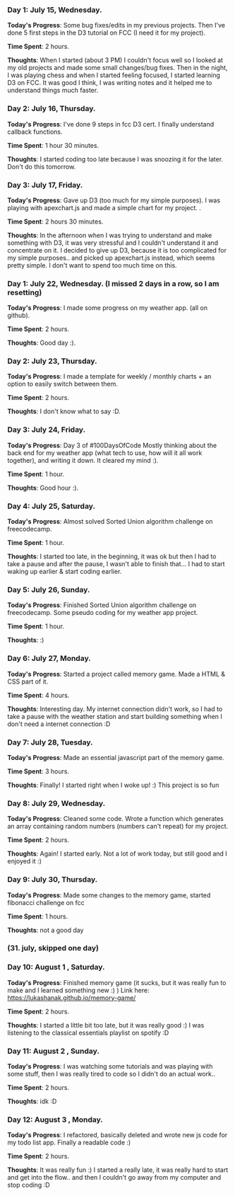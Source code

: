 ### Day 1: July 15, Wednesday.

**Today's Progress**: Some bug fixes/edits in my previous projects. Then I've done 5 first steps in the D3 tutorial on FCC (I need it for my project).

**Time Spent**: 2 hours.

**Thoughts**: When I started (about 3 PM) I couldn't focus well so I looked at my old projects and made some small changes/bug fixes. Then in the night, I was playing chess and when I started feeling focused, I started learning D3 on FCC. It was good I think, I was writing notes and it helped me to understand things much faster.

### Day 2: July 16, Thursday.

**Today's Progress**: I've done 9 steps in fcc D3 cert. I finally understand callback functions.

**Time Spent**: 1 hour 30 minutes.

**Thoughts**: I started coding too late because I was snoozing it for the later. Don't do this tomorrow.

### Day 3: July 17, Friday.

**Today's Progress**: Gave up D3 (too much for my simple purposes). I was playing with apexchart.js and made a simple chart for my project. .

**Time Spent**: 2 hours 30 minutes.

**Thoughts**: In the afternoon when I was trying to understand and make something with D3, it was very stressful and I couldn't understand it and concentrate on it. I decided to give up D3, because it is too complicated for my simple purposes.. and picked up apexchart.js instead, which seems pretty simple. I don't want to spend too much time on this.


### Day 1: July 22, Wednesday. (I missed 2 days in a row, so I am resetting)

**Today's Progress**: I made some progress on my weather app. (all on github).

**Time Spent**: 2 hours.

**Thoughts**: Good day :).


### Day 2: July 23, Thursday.

**Today's Progress**:  I made a template for weekly / monthly charts + an option to easily switch between them.

**Time Spent**: 2 hours.

**Thoughts**: I don't know what to say :D.

### Day 3: July 24, Friday.

**Today's Progress**: Day 3 of #100DaysOfCode Mostly thinking about the back end for my weather app (what tech to use, how will it all work together), and writing it down. It cleared my mind :).

**Time Spent**: 1 hour.

**Thoughts**: Good hour :).


### Day 4: July 25, Saturday.

**Today's Progress**: Almost solved Sorted Union algorithm challenge on freecodecamp.

**Time Spent**: 1 hour.

**Thoughts**: I started too late, in the beginning, it was ok but then I had to take a pause and after the pause, I wasn't able to finish that... I had to start waking up earlier & start coding earlier.


### Day 5: July 26, Sunday.

**Today's Progress**: Finished Sorted Union algorithm challenge on freecodecamp. Some pseudo coding for my weather app project. 

**Time Spent**: 1 hour.

**Thoughts**: :) 


### Day 6: July 27, Monday.

**Today's Progress**: Started a project called memory game. Made a HTML & CSS part of it.

**Time Spent**: 4 hours.

**Thoughts**: Interesting day. My internet connection didn't work, so I had to take a pause with the weather station and start building something when I don't need a internet connection :D


### Day 7: July 28, Tuesday.

**Today's Progress**: Made an essential javascript part of the memory game. 

**Time Spent**: 3 hours.

**Thoughts**: Finally! I started right when I woke up! :) This project is so fun


### Day 8: July 29, Wednesday.

**Today's Progress**: Cleaned some code. Wrote a function which generates an array containing random numbers (numbers can't repeat) for my project.

**Time Spent**: 2 hours.

**Thoughts**: Again! I started early. Not a lot of work today, but still good and I enjoyed it :)


### Day 9: July 30, Thursday.

**Today's Progress**: Made some changes to the memory game, started fibonacci challenge on fcc

**Time Spent**: 1 hours.

**Thoughts**: not a good day


### (31. july, skipped one day)

### Day 10: August 1 , Saturday.

**Today's Progress**: Finished memory game (it sucks, but it was really fun to make and I learned something new :) ) Link here:  https://lukashanak.github.io/memory-game/

**Time Spent**: 2 hours.

**Thoughts**: I started a little bit too late, but it was really good :) I was listening to the classical essentials playlist on spotify :D 


### Day 11: August 2 , Sunday.

**Today's Progress**: I was watching some tutorials and was playing with some stuff, then I was really tired to code so I didn't do an actual work..

**Time Spent**: 2 hours.

**Thoughts**: idk :D


### Day 12: August 3 , Monday.

**Today's Progress**: I refactored, basically deleted and wrote new js code for my todo list app. Finally a readable code :)

**Time Spent**: 2 hours.

**Thoughts**: It was really fun :) I started a really late, it was really hard to start and get into the flow.. and then I couldn't go away from my computer and stop coding :D

